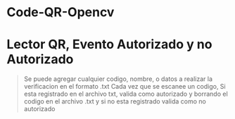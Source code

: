 # Code-QR-Opencv

# Lector QR, Evento Autorizado y no Autorizado
> Se puede agregar cualquier codigo, nombre, o datos a realizar la verificacion en el formato .txt
> Cada vez que se escanee un codigo, Si esta registrado en el archivo txt, valida como autorizado y borrando el codigo en el archivo .txt y si no esta registrado valida como no autorizado
